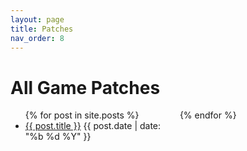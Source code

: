 ```yaml
---
layout: page
title: Patches
nav_order: 8
---
```


# All Game Patches

<ul style="columns: 2">
  {% for post in site.posts %}
    <li>
      <a class="preview-title" href="{{ post.url }}">{{ post.title }}</a>
      <span>{{ post.date | date: "%b %d %Y" }}</span>
    </li>
  {% endfor %}
</ul>
